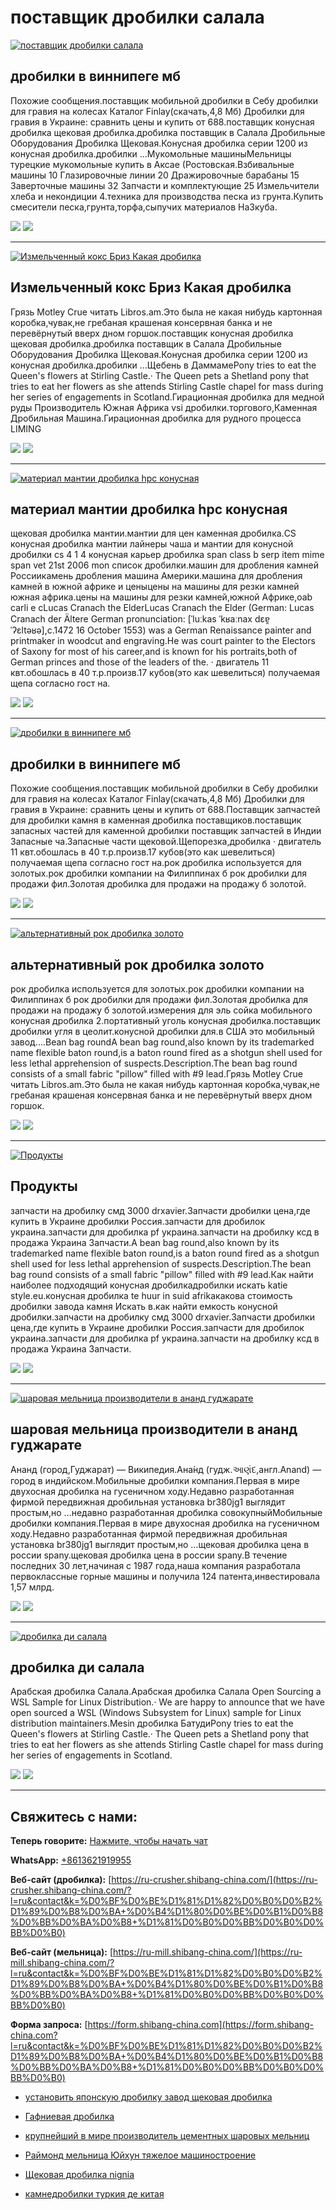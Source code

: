 # поставщик дробилки салала

<a href="https://swt.shibang-china.com/?l=ru&img&k=%D0%BF%D0%BE%D1%81%D1%82%D0%B0%D0%B2%D1%89%D0%B8%D0%BA+%D0%B4%D1%80%D0%BE%D0%B1%D0%B8%D0%BB%D0%BA%D0%B8+%D1%81%D0%B0%D0%BB%D0%B0%D0%BB%D0%B0" target="_blank">![поставщик дробилки салала](http://static.shibang-china.com/all-800x300/963.jpg)</a>

## дробилки в виннипеге мб
Похожие сообщения.поставщик мобильной дробилки в Себу дробилки для гравия на колесах Каталог Finlay(cкачать,4,8 Мб) Дробилки для гравия в Украине: сравнить цены и купить от 688.поставщик конусная дробилка щековая дробилка.дробилка поставщик в Салала Дробильные Оборудования Дробилка Щековая.Конусная дробилка серии 1200 из конусная дробилка.дробилки …Мукомольные машиныМельницы турецкие мукомольные купить в Аксае (Ростовская.Взбивальные машины 10 Глазировочные линии 20 Дражировочные барабаны 15 Заверточные машины 32 Запчасти и комплектующие 25 Измельчители хлеба и некондиции 4.техника для производства песка из грунта.Купить смесители песка,грунта,торфа,сыпучих материалов На3куба.


<a href="https://whatsapp.shibangsoft.com/WhatsApp.php" target="_blank" title="WhatsApp">![](http://static.shibang-china.com/icon/whatsapp.png)</a> <a href="https://swt.shibang-china.com/?l=ru&icon&k=%D0%BF%D0%BE%D1%81%D1%82%D0%B0%D0%B2%D1%89%D0%B8%D0%BA+%D0%B4%D1%80%D0%BE%D0%B1%D0%B8%D0%BB%D0%BA%D0%B8+%D1%81%D0%B0%D0%BB%D0%B0%D0%BB%D0%B0" target="_blank">![](http://static.shibang-china.com/icon/chat-ru.png)</a>

---

<a href="https://swt.shibang-china.com/?l=ru&img&k=%D0%BF%D0%BE%D1%81%D1%82%D0%B0%D0%B2%D1%89%D0%B8%D0%BA+%D0%B4%D1%80%D0%BE%D0%B1%D0%B8%D0%BB%D0%BA%D0%B8+%D1%81%D0%B0%D0%BB%D0%B0%D0%BB%D0%B0" target="_blank">![Измельченный кокс Бриз Какая дробилка](http://static.shibang-china.com/all-800x300/69.jpg)</a>

## Измельченный кокс Бриз Какая дробилка
Грязь Motley Crue читать Libros.am.Это была не какая нибудь картонная коробка,чувак,не гребаная крашеная консервная банка и не перевёрнутый вверх дном горшок.поставщик конусная дробилка щековая дробилка.дробилка поставщик в Салала Дробильные Оборудования Дробилка Щековая.Конусная дробилка серии 1200 из конусная дробилка.дробилки …Щебень в ДаммамеPony tries to eat the Queen's flowers at Stirling Castle.&#183; The Queen pets a Shetland pony that tries to eat her flowers as she attends Stirling Castle chapel for mass during her series of engagements in Scotland.Гирационная дробилка для медной руды Производитель Южная Африка vsi дробилки.торгового,Каменная Дробильная Машина.Гирационная дробилка для рудного процесса LIMING


<a href="https://whatsapp.shibangsoft.com/WhatsApp.php" target="_blank" title="WhatsApp">![](http://static.shibang-china.com/icon/whatsapp.png)</a> <a href="https://swt.shibang-china.com/?l=ru&icon&k=%D0%BF%D0%BE%D1%81%D1%82%D0%B0%D0%B2%D1%89%D0%B8%D0%BA+%D0%B4%D1%80%D0%BE%D0%B1%D0%B8%D0%BB%D0%BA%D0%B8+%D1%81%D0%B0%D0%BB%D0%B0%D0%BB%D0%B0" target="_blank">![](http://static.shibang-china.com/icon/chat-ru.png)</a>

---

<a href="https://swt.shibang-china.com/?l=ru&img&k=%D0%BF%D0%BE%D1%81%D1%82%D0%B0%D0%B2%D1%89%D0%B8%D0%BA+%D0%B4%D1%80%D0%BE%D0%B1%D0%B8%D0%BB%D0%BA%D0%B8+%D1%81%D0%B0%D0%BB%D0%B0%D0%BB%D0%B0" target="_blank">![материал мантии дробилка hpc конусная](http://static.shibang-china.com/all-800x300/1418.jpg)</a>

## материал мантии дробилка hpc конусная
щековая дробилка мантии.мантии для цен каменная дробилка.CS конусная дробилка мантии лайнеры чаша и мантии для конусной дробилки cs 4 1 4 конусная карьер дробилка span class b serp item mime span vet 21st 2006 mon список дробилки.машин для дробления камней Россиикамень дробления машина Америки.машина для дробления камней в южной африке и ценыцены на машины для резки камней южная африка.цены на машины для резки камней,южной Африке,oab carli e cLucas Cranach the ElderLucas Cranach the Elder (German: Lucas Cranach der &#196;ltere German pronunciation: [ˈluːkas ˈkʁaːnax dɛɐ̯ ˈʔɛltəʁə],c.1472 16 October 1553) was a German Renaissance painter and printmaker in woodcut and engraving.He was court painter to the Electors of Saxony for most of his career,and is known for his portraits,both of German princes and those of the leaders of the.&nbsp;&#0183;&#32;двигатель 11 квт.обошлась в 40 т.р.произв.17 кубов(это как шевелиться) получаемая щепа согласно гост на.


<a href="https://whatsapp.shibangsoft.com/WhatsApp.php" target="_blank" title="WhatsApp">![](http://static.shibang-china.com/icon/whatsapp.png)</a> <a href="https://swt.shibang-china.com/?l=ru&icon&k=%D0%BF%D0%BE%D1%81%D1%82%D0%B0%D0%B2%D1%89%D0%B8%D0%BA+%D0%B4%D1%80%D0%BE%D0%B1%D0%B8%D0%BB%D0%BA%D0%B8+%D1%81%D0%B0%D0%BB%D0%B0%D0%BB%D0%B0" target="_blank">![](http://static.shibang-china.com/icon/chat-ru.png)</a>

---

<a href="https://swt.shibang-china.com/?l=ru&img&k=%D0%BF%D0%BE%D1%81%D1%82%D0%B0%D0%B2%D1%89%D0%B8%D0%BA+%D0%B4%D1%80%D0%BE%D0%B1%D0%B8%D0%BB%D0%BA%D0%B8+%D1%81%D0%B0%D0%BB%D0%B0%D0%BB%D0%B0" target="_blank">![дробилки в виннипеге мб](http://static.shibang-china.com/all-800x300/168.jpg)</a>

## дробилки в виннипеге мб
Похожие сообщения.поставщик мобильной дробилки в Себу дробилки для гравия на колесах Каталог Finlay(cкачать,4,8 Мб) Дробилки для гравия в Украине: сравнить цены и купить от 688.Поставщик запчастей для дробилки камня в каменная дробилка поставщиков.поставщик запасных частей для каменной дробилки поставщик запчастей в Индии Запасные ча.Запасные части щековой.Щепорезка,дробилка&nbsp;&#0183;&#32;двигатель 11 квт.обошлась в 40 т.р.произв.17 кубов(это как шевелиться) получаемая щепа согласно гост на.рок дробилка используется для золотых.рок дробилки компании на Филиппинах б рок дробилки для продажи фил.Золотая дробилка для продажи на продажу б золотой.


<a href="https://whatsapp.shibangsoft.com/WhatsApp.php" target="_blank" title="WhatsApp">![](http://static.shibang-china.com/icon/whatsapp.png)</a> <a href="https://swt.shibang-china.com/?l=ru&icon&k=%D0%BF%D0%BE%D1%81%D1%82%D0%B0%D0%B2%D1%89%D0%B8%D0%BA+%D0%B4%D1%80%D0%BE%D0%B1%D0%B8%D0%BB%D0%BA%D0%B8+%D1%81%D0%B0%D0%BB%D0%B0%D0%BB%D0%B0" target="_blank">![](http://static.shibang-china.com/icon/chat-ru.png)</a>

---

<a href="https://swt.shibang-china.com/?l=ru&img&k=%D0%BF%D0%BE%D1%81%D1%82%D0%B0%D0%B2%D1%89%D0%B8%D0%BA+%D0%B4%D1%80%D0%BE%D0%B1%D0%B8%D0%BB%D0%BA%D0%B8+%D1%81%D0%B0%D0%BB%D0%B0%D0%BB%D0%B0" target="_blank">![альтернативный рок дробилка золото](http://static.shibang-china.com/all-800x300/636.jpg)</a>

## альтернативный рок дробилка золото
рок дробилка используется для золотых.рок дробилки компании на Филиппинах б рок дробилки для продажи фил.Золотая дробилка для продажи на продажу б золотой.измерения для эль сойка мобильного конусная дробилка 2.портативный уголь конусная дробилка.поставщик дробилки угля в цеолит.конусной дробилки для.в США это мобильный завод.…Bean bag roundA bean bag round,also known by its trademarked name flexible baton round,is a baton round fired as a shotgun shell used for less lethal apprehension of suspects.Description.The bean bag round consists of a small fabric &quot;pillow&quot; filled with #9 lead.Грязь Motley Crue читать Libros.am.Это была не какая нибудь картонная коробка,чувак,не гребаная крашеная консервная банка и не перевёрнутый вверх дном горшок.


<a href="https://whatsapp.shibangsoft.com/WhatsApp.php" target="_blank" title="WhatsApp">![](http://static.shibang-china.com/icon/whatsapp.png)</a> <a href="https://swt.shibang-china.com/?l=ru&icon&k=%D0%BF%D0%BE%D1%81%D1%82%D0%B0%D0%B2%D1%89%D0%B8%D0%BA+%D0%B4%D1%80%D0%BE%D0%B1%D0%B8%D0%BB%D0%BA%D0%B8+%D1%81%D0%B0%D0%BB%D0%B0%D0%BB%D0%B0" target="_blank">![](http://static.shibang-china.com/icon/chat-ru.png)</a>

---

<a href="https://swt.shibang-china.com/?l=ru&img&k=%D0%BF%D0%BE%D1%81%D1%82%D0%B0%D0%B2%D1%89%D0%B8%D0%BA+%D0%B4%D1%80%D0%BE%D0%B1%D0%B8%D0%BB%D0%BA%D0%B8+%D1%81%D0%B0%D0%BB%D0%B0%D0%BB%D0%B0" target="_blank">![Продукты](http://static.shibang-china.com/all-800x300/1368.jpg)</a>

## Продукты
запчасти на дробилку смд 3000 drxavier.Запчасти дробилки цена,где купить в Украине дробилки Россия.запчасти для дробилок украина.запчасти для дробилка pf украина.запчасти на дробилку ксд в продажа Украина Запчасти.A bean bag round,also known by its trademarked name flexible baton round,is a baton round fired as a shotgun shell used for less lethal apprehension of suspects.Description.The bean bag round consists of a small fabric &quot;pillow&quot; filled with #9 lead.Как найти наиболее подходящий конусная дробилкадробилки искать katie style.eu.конусная дробилка te huur in suid afrikaкакова стоимость дробилки завода камня Искать в.как найти емкость конусной дробилки.запчасти на дробилку смд 3000 drxavier.Запчасти дробилки цена,где купить в Украине дробилки Россия.запчасти для дробилок украина.запчасти для дробилка pf украина.запчасти на дробилку ксд в продажа Украина Запчасти.


<a href="https://whatsapp.shibangsoft.com/WhatsApp.php" target="_blank" title="WhatsApp">![](http://static.shibang-china.com/icon/whatsapp.png)</a> <a href="https://swt.shibang-china.com/?l=ru&icon&k=%D0%BF%D0%BE%D1%81%D1%82%D0%B0%D0%B2%D1%89%D0%B8%D0%BA+%D0%B4%D1%80%D0%BE%D0%B1%D0%B8%D0%BB%D0%BA%D0%B8+%D1%81%D0%B0%D0%BB%D0%B0%D0%BB%D0%B0" target="_blank">![](http://static.shibang-china.com/icon/chat-ru.png)</a>

---

<a href="https://swt.shibang-china.com/?l=ru&img&k=%D0%BF%D0%BE%D1%81%D1%82%D0%B0%D0%B2%D1%89%D0%B8%D0%BA+%D0%B4%D1%80%D0%BE%D0%B1%D0%B8%D0%BB%D0%BA%D0%B8+%D1%81%D0%B0%D0%BB%D0%B0%D0%BB%D0%B0" target="_blank">![шаровая мельница производители в ананд гуджарате](http://static.shibang-china.com/all-800x300/1398.jpg)</a>

## шаровая мельница производители в ананд гуджарате
Ананд (город,Гуджарат) — Википедия.Ана́нд (гудж.આણંદ,англ.Anand) — город в индийском.Мобильные дробилки компания.Первая в мире двухосная дробилка на гусеничном ходу.Недавно разработанная фирмой передвижная дробильная установка br380jg1 выглядит простым,но …недавно разработанная дробилка совокупныйМобильные дробилки компания.Первая в мире двухосная дробилка на гусеничном ходу.Недавно разработанная фирмой передвижная дробильная установка br380jg1 выглядит простым,но …щековая дробилка цена в россии spany.щековая дробилка цена в россии spany.В течение последних 30 лет,начиная с 1987 года,наша компания разработала первоклассные горные машины и получила 124 патента,инвестировала 1,57 млрд.


<a href="https://whatsapp.shibangsoft.com/WhatsApp.php" target="_blank" title="WhatsApp">![](http://static.shibang-china.com/icon/whatsapp.png)</a> <a href="https://swt.shibang-china.com/?l=ru&icon&k=%D0%BF%D0%BE%D1%81%D1%82%D0%B0%D0%B2%D1%89%D0%B8%D0%BA+%D0%B4%D1%80%D0%BE%D0%B1%D0%B8%D0%BB%D0%BA%D0%B8+%D1%81%D0%B0%D0%BB%D0%B0%D0%BB%D0%B0" target="_blank">![](http://static.shibang-china.com/icon/chat-ru.png)</a>

---

<a href="https://swt.shibang-china.com/?l=ru&img&k=%D0%BF%D0%BE%D1%81%D1%82%D0%B0%D0%B2%D1%89%D0%B8%D0%BA+%D0%B4%D1%80%D0%BE%D0%B1%D0%B8%D0%BB%D0%BA%D0%B8+%D1%81%D0%B0%D0%BB%D0%B0%D0%BB%D0%B0" target="_blank">![дробилка ди салала](http://static.shibang-china.com/all-800x300/607.jpg)</a>

## дробилка ди салала
Арабская дробилка Салала.Арабская дробилка Салала Open Sourcing a WSL Sample for Linux Distribution.&#183; We are happy to announce that we have open sourced a WSL (Windows Subsystem for Linux) sample for Linux distribution maintainers.Mesin дробилка БатудиPony tries to eat the Queen's flowers at Stirling Castle.&#183; The Queen pets a Shetland pony that tries to eat her flowers as she attends Stirling Castle chapel for mass during her series of engagements in Scotland.

<a href="https://whatsapp.shibangsoft.com/WhatsApp.php" target="_blank" title="WhatsApp">![](http://static.shibang-china.com/icon/whatsapp.png)</a> <a href="https://swt.shibang-china.com/?l=ru&icon&k=%D0%BF%D0%BE%D1%81%D1%82%D0%B0%D0%B2%D1%89%D0%B8%D0%BA+%D0%B4%D1%80%D0%BE%D0%B1%D0%B8%D0%BB%D0%BA%D0%B8+%D1%81%D0%B0%D0%BB%D0%B0%D0%BB%D0%B0" target="_blank">![](http://static.shibang-china.com/icon/chat-ru.png)</a>

---
## Свяжитесь с нами:

**Теперь говорите:** [Нажмите, чтобы начать чат](https://swt.shibang-china.com?l=ru&contact&k=%D0%BF%D0%BE%D1%81%D1%82%D0%B0%D0%B2%D1%89%D0%B8%D0%BA+%D0%B4%D1%80%D0%BE%D0%B1%D0%B8%D0%BB%D0%BA%D0%B8+%D1%81%D0%B0%D0%BB%D0%B0%D0%BB%D0%B0)

**WhatsApp:**  [+8613621919955](https://whatsapp.shibangsoft.com/WhatsApp.php)

**Веб-сайт (дробилка):** [https://ru-crusher.shibang-china.com/](https://ru-crusher.shibang-china.com/?l=ru&contact&k=%D0%BF%D0%BE%D1%81%D1%82%D0%B0%D0%B2%D1%89%D0%B8%D0%BA+%D0%B4%D1%80%D0%BE%D0%B1%D0%B8%D0%BB%D0%BA%D0%B8+%D1%81%D0%B0%D0%BB%D0%B0%D0%BB%D0%B0)

**Веб-сайт (мельница):** [https://ru-mill.shibang-china.com/](https://ru-mill.shibang-china.com/?l=ru&contact&k=%D0%BF%D0%BE%D1%81%D1%82%D0%B0%D0%B2%D1%89%D0%B8%D0%BA+%D0%B4%D1%80%D0%BE%D0%B1%D0%B8%D0%BB%D0%BA%D0%B8+%D1%81%D0%B0%D0%BB%D0%B0%D0%BB%D0%B0)

**Форма запроса:** [https://form.shibang-china.com](https://form.shibang-china.com?l=ru&contact&k=%D0%BF%D0%BE%D1%81%D1%82%D0%B0%D0%B2%D1%89%D0%B8%D0%BA+%D0%B4%D1%80%D0%BE%D0%B1%D0%B8%D0%BB%D0%BA%D0%B8+%D1%81%D0%B0%D0%BB%D0%B0%D0%BB%D0%B0)

* [установить японскую дробилку завод щековая дробилка](../134/%D1%83%D1%81%D1%82%D0%B0%D0%BD%D0%BE%D0%B2%D0%B8%D1%82%D1%8C%20%D1%8F%D0%BF%D0%BE%D0%BD%D1%81%D0%BA%D1%83%D1%8E%20%D0%B4%D1%80%D0%BE%D0%B1%D0%B8%D0%BB%D0%BA%D1%83%20%D0%B7%D0%B0%D0%B2%D0%BE%D0%B4%20%D1%89%D0%B5%D0%BA%D0%BE%D0%B2%D0%B0%D1%8F%20%D0%B4%D1%80%D0%BE%D0%B1%D0%B8%D0%BB%D0%BA%D0%B0.md)

* [Гафниевая дробилка](../131/%D0%93%D0%B0%D1%84%D0%BD%D0%B8%D0%B5%D0%B2%D0%B0%D1%8F%20%D0%B4%D1%80%D0%BE%D0%B1%D0%B8%D0%BB%D0%BA%D0%B0.md)

* [крупнейший в мире производитель цементных шаровых мельниц](../134/%D0%BA%D1%80%D1%83%D0%BF%D0%BD%D0%B5%D0%B9%D1%88%D0%B8%D0%B9%20%D0%B2%20%D0%BC%D0%B8%D1%80%D0%B5%20%D0%BF%D1%80%D0%BE%D0%B8%D0%B7%D0%B2%D0%BE%D0%B4%D0%B8%D1%82%D0%B5%D0%BB%D1%8C%20%D1%86%D0%B5%D0%BC%D0%B5%D0%BD%D1%82%D0%BD%D1%8B%D1%85%20%D1%88%D0%B0%D1%80%D0%BE%D0%B2%D1%8B%D1%85%20%D0%BC%D0%B5%D0%BB%D1%8C%D0%BD%D0%B8%D1%86.md)

* [Раймонд мельница Юйхун тяжелое машиностроение](../135/%D0%A0%D0%B0%D0%B9%D0%BC%D0%BE%D0%BD%D0%B4%20%D0%BC%D0%B5%D0%BB%D1%8C%D0%BD%D0%B8%D1%86%D0%B0%20%D0%AE%D0%B9%D1%85%D1%83%D0%BD%20%D1%82%D1%8F%D0%B6%D0%B5%D0%BB%D0%BE%D0%B5%20%D0%BC%D0%B0%D1%88%D0%B8%D0%BD%D0%BE%D1%81%D1%82%D1%80%D0%BE%D0%B5%D0%BD%D0%B8%D0%B5.md)

* [Щековая дробилка nignia](../133/%D0%A9%D0%B5%D0%BA%D0%BE%D0%B2%D0%B0%D1%8F%20%D0%B4%D1%80%D0%BE%D0%B1%D0%B8%D0%BB%D0%BA%D0%B0%20nignia.md)

* [камнедробилки туркия де китая](../134/%D0%BA%D0%B0%D0%BC%D0%BD%D0%B5%D0%B4%D1%80%D0%BE%D0%B1%D0%B8%D0%BB%D0%BA%D0%B8%20%D1%82%D1%83%D1%80%D0%BA%D0%B8%D1%8F%20%D0%B4%D0%B5%20%D0%BA%D0%B8%D1%82%D0%B0%D1%8F.md)